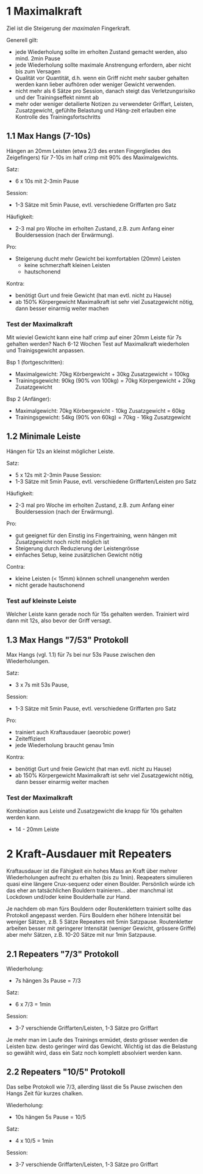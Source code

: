 # 1 Maximalkraft
Ziel ist die Steigerung der *maximalen* Fingerkraft.

Generell gilt:
- jede Wiederholung sollte im erholten Zustand gemacht werden, also mind. 2min Pause
- jede Wiederholung sollte maximale Anstrengung erfordern, aber nicht bis zum Versagen
- Qualität vor Quantität, d.h. wenn ein Griff nicht mehr sauber gehalten werden kann lieber aufhören oder weniger Gewicht verwenden. 
- nicht mehr als 6 Sätze pro Session, danach steigt das Verletzungsrisiko und der Trainingseffekt nimmt ab
- mehr oder weniger detailierte Notizen zu verwendeter Griffart, Leisten, Zusatzgewicht, gefühlte Belastung und Häng-zeit erlauben eine Kontrolle des Trainingsfortschritts

## 1.1 Max Hangs (7-10s)
Hängen an 20mm Leisten (etwa 2/3 des ersten Fingergliedes des Zeigefingers) für 7-10s im half crimp mit 90% des Maximalgewichts. 

Satz:
 - 6 x 10s mit 2-3min Pause

Session:
 - 1-3 Sätze mit 5min Pause, evtl. verschiedene Griffarten pro Satz 

Häufigkeit:
- 2-3 mal pro Woche im erholten Zustand, z.B. zum Anfang einer Bouldersession (nach der Erwärmung). 

Pro: 
- Steigerung ducht mehr Gewicht bei komfortablen (20mm) Leisten
  - keine schmerzhaft kleinen Leisten
  - hautschonend

Kontra:
- benötigt Gurt und freie Gewicht (hat man evtl. nicht zu Hause)
- ab 150% Körpergewicht Maximalkraft ist sehr viel Zusatzgewicht nötig, dann besser einarmig weiter machen

### Test der Maximalkraft
Mit wieviel Gewicht kann eine half crimp auf einer 20mm Leiste für 7s gehalten werden? Nach 6-12 Wochen Test auf Maximalkraft wiederholen und Trainigsgewicht anpassen.

Bsp 1 (fortgeschritten): 
  - Maximalgewicht: 70kg Körbergewicht + 30kg Zusatzgewicht = 100kg 
  - Trainingsgewicht: 90kg (90% von 100kg) = 70kg Körpergewicht + 20kg Zusatzgewicht

Bsp 2 (Anfänger): 
  - Maximalgewicht: 70kg Körbergewicht - 10kg Zusatzgewicht = 60kg 
  - Trainingsgewicht: 54kg (90% von 60kg) = 70kg - 16kg Zusatzgewicht

## 1.2 Minimale Leiste
Hängen für 12s an kleinst möglicher Leiste.

Satz:
 - 5 x 12s mit 2-3min Pause
Session:
 - 1-3 Sätze mit 5min Pause, evtl. verschiedene Griffarten/Leisten pro Satz 

Häufigkeit:
- 2-3 mal pro Woche im erholten Zustand, z.B. zum Anfang einer Bouldersession (nach der Erwärmung). 

Pro:
- gut geeignet für den Einstig ins Fingertraining, wenn hängen mit Zusatzgewicht noch nicht möglich ist
- Steigerung durch Reduzierung der Leistengrösse
- einfaches Setup, keine zusätzlichen Gewicht nötig

Contra:
- kleine Leisten (< 15mm) können schnell unangenehm werden
- nicht gerade hautschonend

### Test auf kleinste Leiste
Welcher Leiste kann gerade noch für 15s gehalten werden. Trainiert wird dann mit 12s, also bevor der Griff versagt.

## 1.3 Max Hangs "7/53" Protokoll 
Max Hangs (vgl. 1.1) für 7s bei nur 53s Pause zwischen den Wiederholungen.

Satz:
 - 3 x 7s mit 53s Pause,

Session:
 - 1-3 Sätze mit 5min Pause, evtl. verschiedene Griffarten pro Satz 

Pro:
- trainiert auch Kraftausdauer (aeorobic power)
- Zeiteffizient
- jede Wiederholung braucht genau 1min

Kontra:
- benötigt Gurt und freie Gewicht (hat man evtl. nicht zu Hause)
- ab 150% Körpergewicht Maximalkraft ist sehr viel Zusatzgewicht nötig, dann besser einarmig weiter machen

###  Test der Maximalkraft
Kombination aus Leiste und Zusatzgewicht die knapp für 10s gehalten werden kann.
- 14 - 20mm Leiste


# 2 Kraft-Ausdauer mit Repeaters

Kraftausdauer ist die Fähigkeit ein hohes Mass an Kraft über mehrer Wiederholungen aufrecht zu erhalten (bis zu 1min).
Reapeaters simulieren quasi eine längere Crux-sequenz oder einen Boulder. Persönlich würde ich das eher an tatsächlichen Bouldern trainieren... aber manchmal ist Lockdown und/oder keine Boulderhalle zur Hand.

Je nachdem ob man fürs Bouldern oder Routenklettern trainiert sollte das Protokoll angepasst werden. Fürs Bouldern eher höhere Intensität bei weniger Sätzen, z.B. 5 Sätze Repeaters mit 5min Satzpause. Routenkletter arbeiten besser mit geringerer Intensität (weniger Gewicht, grössere Griffe) aber mehr Sätzen, z.B. 10-20 Sätze mit nur 1min Satzpause.

## 2.1 Repeaters "7/3" Protokoll
Wiederholung:
- 7s hängen 3s Pause = 7/3

Satz:
- 6 x 7/3 = 1min

Session:
- 3-7 verschiende Griffarten/Leisten, 1-3 Sätze pro Griffart

Je mehr man im Laufe des Trainings ermüdet, desto grösser werden die Leisten bzw. desto geringer wird das Gewicht. Wichtig ist das die Belastung so gewählt wird, dass ein Satz noch komplett absolviert werden kann. 

## 2.2 Repeaters "10/5" Protokoll
Das selbe Protokoll wie 7/3, allerding lässt die 5s Pause zwischen den Hangs Zeit für kurzes chalken.

Wiederholung:
- 10s hängen 5s Pause = 10/5

Satz:
- 4 x 10/5 = 1min

Session:
- 3-7 verschiende Griffarten/Leisten, 1-3 Sätze pro Griffart
